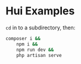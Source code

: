 # Hui Examples

`cd` in to a subdirectory, then:

```bash
composer i &&
    npm i &&
    npm run dev &&
    php artisan serve
```